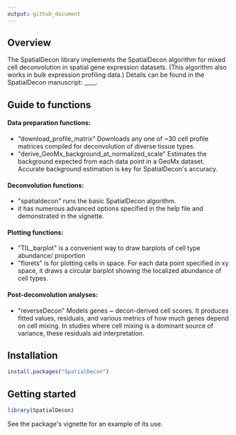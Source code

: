 ```yaml
---
output: github_document
---
```



## Overview

The SpatialDecon library implements the SpatialDecon algorithm for mixed cell deconvolution in spatial gene expression datasets. (This algorithm also works in bulk expression profiling data.)
Details can be found in the SpatialDecon manuscript: ____.



## Guide to functions

#### Data preparation functions:

* "download_profile_matrix" Downloads any one of ~30 cell profile matrices compiled for deconvolution of diverse tissue types. 
* "derive_GeoMx_background_at_normalized_scale" Estimates the background expected from each data point in a GeoMx dataset. Accurate background estimation is key for SpatialDecon's accuracy. 

#### Deconvolution functions:

* "spatialdecon" runs the basic SpatialDecon algorithm. 
* it has numerous advanced options specified in the help file and demonstrated in the vignette.

#### Plotting functions:

* "TIL_barplot" is a convenient way to draw barplots of cell type abundance/ proportion
* "florets" is for plotting cells in space. For each data point specified in xy space, it draws a circular barplot showing the localized abundance of cell types. 

#### Post-deconvolution analyses:

* "reverseDecon" Models genes ~ decon-derived cell scores. It produces fitted values, residuals, and various metrics of how much genes depend on cell mixing. In studies where cell mixing is a dominant source of variance, these residuals aid interpretation. 


## Installation

``` r
install.packages("SpatialDecon")
```

## Getting started

``` r
library(SpatialDecon)
```


See the package's vignette for an example of its use. 
